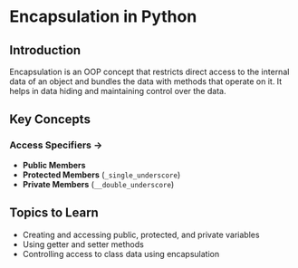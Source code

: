 # Encapsulation in Python

## Introduction
Encapsulation is an OOP concept that restricts direct access to the internal data of an object and bundles the data with methods that operate on it. It helps in data hiding and maintaining control over the data.

## Key Concepts
### Access Specifiers ->
- **Public Members**  
- **Protected Members**  (`_single_underscore`)  
- **Private Members** (`__double_underscore`)  

## Topics to Learn
- Creating and accessing public, protected, and private variables  
- Using getter and setter methods  
- Controlling access to class data using encapsulation  
